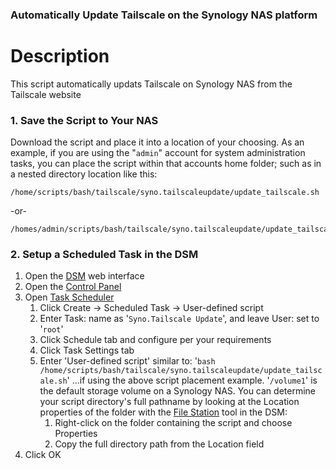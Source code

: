 ### Automatically Update Tailscale on the Synology NAS platform

# Description

This script automatically updats Tailscale on Synology NAS from the Tailscale website

### 1. Save the Script to Your NAS

Download the script and place it into a location of your choosing. As an example, if you are using the "`admin`" account for system administration tasks, you can place the script within that accounts home folder; such as in a nested directory location like this:

    /home/scripts/bash/tailscale/syno.tailscaleupdate/update_tailscale.sh

-or-

    /homes/admin/scripts/bash/tailscale/syno.tailscaleupdate/update_tailscale.sh

### 2. Setup a Scheduled Task in the DSM

1. Open the [DSM](https://www.synology.com/en-global/knowledgebase/DSM/help) web interface
1. Open the [Control Panel](https://www.synology.com/en-global/knowledgebase/DSM/help/DSM/AdminCenter/ControlPanel_desc)
1. Open [Task Scheduler](https://www.synology.com/en-global/knowledgebase/DSM/help/DSM/AdminCenter/system_taskscheduler)
   1. Click Create -> Scheduled Task -> User-defined script
   1. Enter Task: name as '`Syno.Tailscale Update`', and leave User: set to '`root`'
   1. Click Schedule tab and configure per your requirements
   1. Click Task Settings tab
   1. Enter 'User-defined script' similar to:
   '`bash /home/scripts/bash/tailscale/syno.tailscaleupdate/update_tailscale.sh`'
   ...if using the above script placement example. '`/volume1`' is the default storage volume on a Synology NAS. You can determine your script directory's full pathname by looking at the Location properties of the folder with the [File Station](https://www.synology.com/en-global/knowledgebase/DSM/help/FileStation/FileBrowser_desc) tool in the DSM:
      1. Right-click on the folder containing the script and choose Properties
      1. Copy the full directory path from the Location field
1. Click OK
